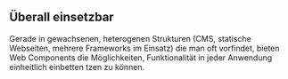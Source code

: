 ## Überall einsetzbar

Gerade in gewachsenen, heterogenen Strukturen (CMS, statische Webseiten, mehrere Frameworks im Einsatz) die man oft vorfindet, bieten Web Components die Möglichkeiten, Funktionalität in jeder Anwendung einheitlich einbetten tzen zu können.

